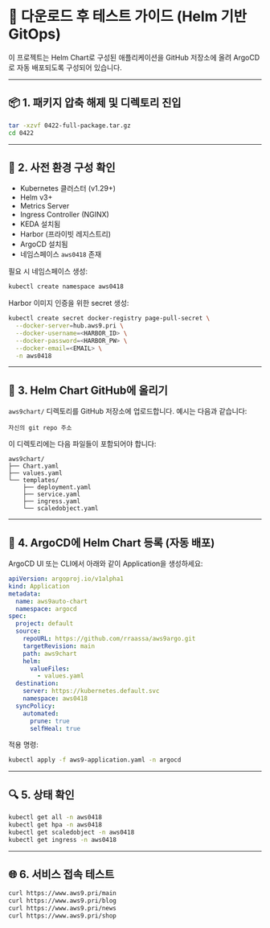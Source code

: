 # 🧪 다운로드 후 테스트 가이드 (Helm 기반 GitOps)

이 프로젝트는 Helm Chart로 구성된 애플리케이션을 GitHub 저장소에 올려 ArgoCD로 자동 배포되도록 구성되어 있습니다.

---

## 📦 1. 패키지 압축 해제 및 디렉토리 진입

```bash
tar -xzvf 0422-full-package.tar.gz
cd 0422
```

---

## 🔧 2. 사전 환경 구성 확인

- Kubernetes 클러스터 (v1.29+)
- Helm v3+
- Metrics Server
- Ingress Controller (NGINX)
- KEDA 설치됨
- Harbor (프라이빗 레지스트리)
- ArgoCD 설치됨
- 네임스페이스 `aws0418` 존재

필요 시 네임스페이스 생성:

```bash
kubectl create namespace aws0418
```

Harbor 이미지 인증을 위한 secret 생성:

```bash
kubectl create secret docker-registry page-pull-secret \
  --docker-server=hub.aws9.pri \
  --docker-username=<HARBOR_ID> \
  --docker-password=<HARBOR_PW> \
  --docker-email=<EMAIL> \
  -n aws0418
```

---

## 🚀 3. Helm Chart GitHub에 올리기

`aws9chart/` 디렉토리를 GitHub 저장소에 업로드합니다. 예시는 다음과 같습니다:

```
자신의 git repo 주소
```

이 디렉토리에는 다음 파일들이 포함되어야 합니다:

```
aws9chart/
├── Chart.yaml
├── values.yaml
└── templates/
    ├── deployment.yaml
    ├── service.yaml
    ├── ingress.yaml
    └── scaledobject.yaml
```

---

## 🔁 4. ArgoCD에 Helm Chart 등록 (자동 배포)

ArgoCD UI 또는 CLI에서 아래와 같이 Application을 생성하세요:

```yaml
apiVersion: argoproj.io/v1alpha1
kind: Application
metadata:
  name: aws9auto-chart
  namespace: argocd
spec:
  project: default
  source:
    repoURL: https://github.com/rraassa/aws9argo.git
    targetRevision: main
    path: aws9chart
    helm:
      valueFiles:
        - values.yaml
  destination:
    server: https://kubernetes.default.svc
    namespace: aws0418
  syncPolicy:
    automated:
      prune: true
      selfHeal: true
```

적용 명령:

```bash
kubectl apply -f aws9-application.yaml -n argocd
```

---

## 🔍 5. 상태 확인

```bash
kubectl get all -n aws0418
kubectl get hpa -n aws0418
kubectl get scaledobject -n aws0418
kubectl get ingress -n aws0418
```

---

## 🌐 6. 서비스 접속 테스트

```bash
curl https://www.aws9.pri/main
curl https://www.aws9.pri/blog
curl https://www.aws9.pri/news
curl https://www.aws9.pri/shop
```
